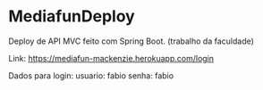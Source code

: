 # MediafunDeploy

Deploy de API MVC feito com Spring Boot. (trabalho da faculdade)

Link: https://mediafun-mackenzie.herokuapp.com/login

Dados para login:
usuario: fabio
senha: fabio
